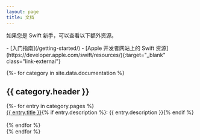 ```yaml
---
layout: page
title: 文档
---
```


如果您是 Swift 新手，可以查看以下额外资源。

<div class="links links-list-nostyle" markdown="1">
- [入门指南](/getting-started/)
- [Apple 开发者网站上的 Swift 资源](https://developer.apple.com/swift/resources/){:target="_blank" class="link-external"}
</div>

{%- for category in site.data.documentation %}
  <h2>
  {{ category.header }}
  </h2>
  <div>
  {%- for entry in category.pages %}
    <div>
    <a href="{{ entry.url }}">{{ entry.title }}</a>{% if entry.description %}: {{ entry.description }}{% endif %}
    </div>
    <br/>
  {% endfor %}
  </div>
{% endfor %}
